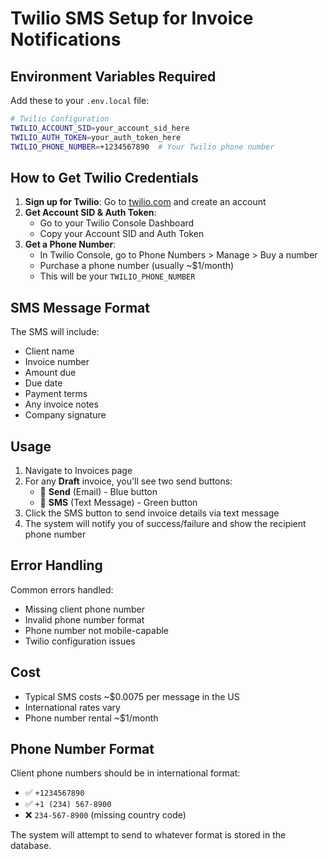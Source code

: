 # Twilio SMS Setup for Invoice Notifications

## Environment Variables Required

Add these to your `.env.local` file:

```bash
# Twilio Configuration
TWILIO_ACCOUNT_SID=your_account_sid_here
TWILIO_AUTH_TOKEN=your_auth_token_here
TWILIO_PHONE_NUMBER=+1234567890  # Your Twilio phone number
```

## How to Get Twilio Credentials

1. **Sign up for Twilio**: Go to [twilio.com](https://twilio.com) and create an account
2. **Get Account SID & Auth Token**: 
   - Go to your Twilio Console Dashboard
   - Copy your Account SID and Auth Token
3. **Get a Phone Number**:
   - In Twilio Console, go to Phone Numbers > Manage > Buy a number
   - Purchase a phone number (usually ~$1/month)
   - This will be your `TWILIO_PHONE_NUMBER`

## SMS Message Format

The SMS will include:
- Client name
- Invoice number  
- Amount due
- Due date
- Payment terms
- Any invoice notes
- Company signature

## Usage

1. Navigate to Invoices page
2. For any **Draft** invoice, you'll see two send buttons:
   - 📧 **Send** (Email) - Blue button
   - 💬 **SMS** (Text Message) - Green button
3. Click the SMS button to send invoice details via text message
4. The system will notify you of success/failure and show the recipient phone number

## Error Handling

Common errors handled:
- Missing client phone number
- Invalid phone number format
- Phone number not mobile-capable
- Twilio configuration issues

## Cost

- Typical SMS costs ~$0.0075 per message in the US
- International rates vary
- Phone number rental ~$1/month

## Phone Number Format

Client phone numbers should be in international format:
- ✅ `+1234567890` 
- ✅ `+1 (234) 567-8900`
- ❌ `234-567-8900` (missing country code)

The system will attempt to send to whatever format is stored in the database. 